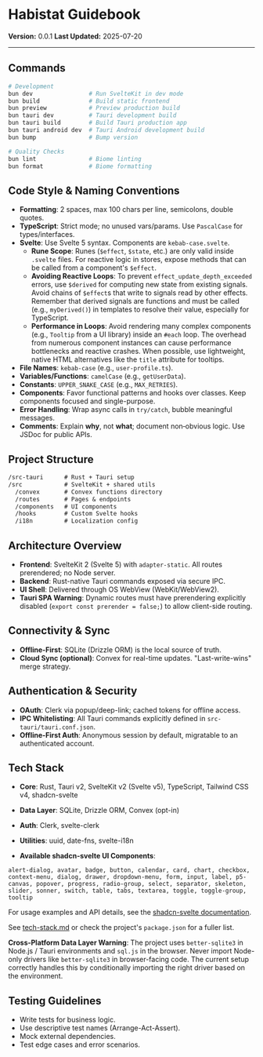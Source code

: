 # Habistat Guidebook

**Version:** 0.0.1
**Last Updated:** 2025-07-20

---

## Commands

```bash
# Development
bun dev                # Run SvelteKit in dev mode
bun build              # Build static frontend
bun preview            # Preview production build
bun tauri dev          # Tauri development build
bun tauri build        # Build Tauri production app
bun tauri android dev  # Tauri Android development build
bun bump               # Bump version

# Quality Checks
bun lint               # Biome linting
bun format             # Biome formatting
```

## Code Style & Naming Conventions

- **Formatting**: 2 spaces, max 100 chars per line, semicolons, double quotes.
- **TypeScript**: Strict mode; no unused vars/params. Use `PascalCase` for types/interfaces.
- **Svelte**: Use Svelte 5 syntax. Components are `kebab-case.svelte`.
  - **Rune Scope**: Runes (`$effect`, `$state`, etc.) are only valid inside `.svelte` files. For reactive logic in stores, expose methods that can be called from a component's `$effect`.
  - **Avoiding Reactive Loops**: To prevent `effect_update_depth_exceeded` errors, use `$derived` for computing new state from existing signals. Avoid chains of `$effect`s that write to signals read by other effects. Remember that derived signals are functions and must be called (e.g., `myDerived()`) in templates to resolve their value, especially for TypeScript.
  - **Performance in Loops**: Avoid rendering many complex components (e.g., `Tooltip` from a UI library) inside an `#each` loop. The overhead from numerous component instances can cause performance bottlenecks and reactive crashes. When possible, use lightweight, native HTML alternatives like the `title` attribute for tooltips.
- **File Names**: `kebab-case` (e.g., `user-profile.ts`).
- **Variables/Functions**: `camelCase` (e.g., `getUserData`).
- **Constants**: `UPPER_SNAKE_CASE` (e.g., `MAX_RETRIES`).
- **Components**: Favor functional patterns and hooks over classes. Keep components focused and single-purpose.
- **Error Handling**: Wrap async calls in `try/catch`, bubble meaningful messages.
- **Comments**: Explain **why**, not **what**; document non‑obvious logic. Use JSDoc for public APIs.

## Project Structure

```txt
/src-tauri      # Rust + Tauri setup
/src            # SvelteKit + shared utils
  /convex       # Convex functions directory
  /routes       # Pages & endpoints
  /components   # UI components
  /hooks        # Custom Svelte hooks
  /i18n         # Localization config
```

## Architecture Overview

- **Frontend**: SvelteKit 2 (Svelte 5) with `adapter-static`. All routes prerendered; no Node server.
- **Backend**: Rust-native Tauri commands exposed via secure IPC.
- **UI Shell**: Delivered through OS WebView (WebKit/WebView2).
- **Tauri SPA Warning**: Dynamic routes must have prerendering explicitly disabled (`export const prerender = false;`) to allow client-side routing.

## Connectivity & Sync

- **Offline-First**: SQLite (Drizzle ORM) is the local source of truth.
- **Cloud Sync (optional)**: Convex for real-time updates. "Last-write-wins" merge strategy.

## Authentication & Security

- **OAuth**: Clerk via popup/deep-link; cached tokens for offline access.
- **IPC Whitelisting**: All Tauri commands explicitly defined in `src-tauri/tauri.conf.json`.
- **Offline-First Auth**: Anonymous session by default, migratable to an authenticated account.

## Tech Stack

- **Core**: Rust, Tauri v2, SvelteKit v2 (Svelte v5), TypeScript, Tailwind CSS v4, shadcn-svelte
- **Data Layer**: SQLite, Drizzle ORM, Convex (opt-in)
- **Auth**: Clerk, svelte-clerk
- **Utilities**: uuid, date-fns, svelte-i18n

- **Available shadcn-svelte UI Components**:
```
alert-dialog, avatar, badge, button, calendar, card, chart, checkbox, context-menu, dialog, drawer, dropdown-menu, form, input, label, p5-canvas, popover, progress, radio-group, select, separator, skeleton, slider, sonner, switch, table, tabs, textarea, toggle, toggle-group, tooltip
```

For usage examples and API details, see the [shadcn-svelte documentation](https://shadcn-svelte.com/docs/components).

See [tech-stack.md](tech-stack.md) or check the project's `package.json` for a fuller list.

**Cross-Platform Data Layer Warning**:
The project uses `better-sqlite3` in Node.js / Tauri environments and `sql.js` in the browser. Never import Node-only drivers like `better-sqlite3` in browser-facing code. The current setup correctly handles this by conditionally importing the right driver based on the environment.

## Testing Guidelines

- Write tests for business logic.
- Use descriptive test names (Arrange-Act-Assert).
- Mock external dependencies.
- Test edge cases and error scenarios.
